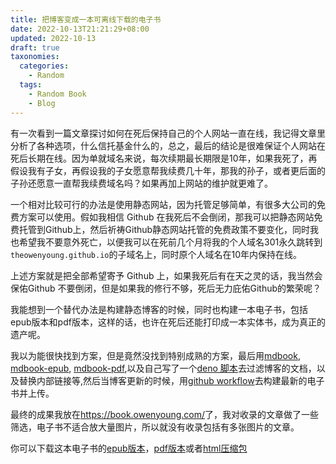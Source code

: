 ```yaml
---
title: 把博客变成一本可离线下载的电子书
date: 2022-10-13T21:21:29+08:00
updated: 2022-10-13
draft: true
taxonomies:
  categories:
    - Random
  tags:
    - Random Book
    - Blog
---
```


有一次看到一篇文章探讨如何在死后保持自己的个人网站一直在线，我记得文章里分析了各种选项，什么信托基金什么的，总之，最后的结论是很难保证个人网站在死后长期在线。因为单就域名来说，每次续期最长期限是10年，如果我死了，再假设我有子女，再假设我的子女愿意帮我续费几十年，那我的孙子，或者更后面的子孙还愿意一直帮我续费域名吗？如果再加上网站的维护就更难了。

<!-- more -->

一个相对比较可行的办法是使用静态网站，因为托管足够简单，有很多大公司的免费方案可以使用。假如我相信 Github
在我死后不会倒闭，那我可以把静态网站免费托管到Github上，然后祈祷Github静态网站托管的免费政策不要变化，同时我也希望我不要意外死亡，以便我可以在死前几个月将我的个人域名301永久跳转到`theowenyoung.github.io`的子域名上，同时原个人域名在10年内保持在线。

上述方案就是把全部希望寄予 Github 上，如果我死后有在天之灵的话，我当然会保佑Github
不要倒闭，但是如果我的修行不够，死后无力庇佑Github的繁荣呢？

我能想到一个替代办法是构建静态博客的时候，同时也构建一本电子书，包括 epub版本和pdf版本，这样的话，也许在死后还能打印成一本实体书，成为真正的遗产呢。

我以为能很快找到方案，但是竟然没找到特别成熟的方案，最后用[mdbook](https://github.com/rust-lang/mdBook),
[mdbook-epub](https://github.com/Michael-F-Bryan/mdbook-epub),
[mdbook-pdf](https://github.com/HollowMan6/mdbook-pdf),以及自己写了一个[deno 脚本](https://github.com/theowenyoung/blog/blob/main/book/build.ts)去过滤博客的文档，以及替换内部链接等,然后当博客更新的时候，用[github workflow](https://github.com/theowenyoung/blog/blob/main/.github/workflows/build-book.yml)去构建最新的电子书并上传。

最终的成果我放在<https://book.owenyoung.com/>了，我对收录的文章做了一些筛选，电子书不适合放大量图片，所以就没有收录包括有多张图片的文章。

你可以下载这本电子书的[epub版本](https://book.owenyoung.com/owen-blog.epub)，[pdf版本](https://book.owenyoung.com/owen-blog.pdf)或者[html压缩包](https://book.owenyoung.com/owen-blog-html.zip)
